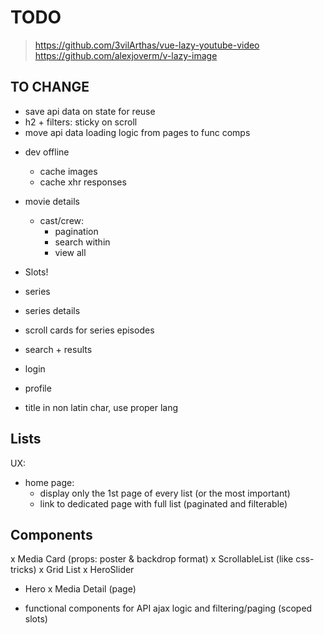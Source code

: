 # TODO

> https://github.com/3vilArthas/vue-lazy-youtube-video
> https://github.com/alexjoverm/v-lazy-image

## TO CHANGE

- save api data on state for reuse
- h2 + filters: sticky on scroll
- move api data loading logic from pages to func comps 



* dev offline
  * cache images
  * cache xhr responses
  

* movie details
  * cast/crew: 
    * pagination
    * search within
    * view all

* Slots!
* series
* series details
* scroll cards for series episodes
* search + results
* login
* profile
* title in non latin char, use proper lang


## Lists

UX: 
  * home page: 
    * display only the 1st page of every list (or the most important)
    * link to dedicated page with full list (paginated and filterable)


## Components

x Media Card (props: poster & backdrop format)
x ScrollableList (like css-tricks)
x Grid List
x HeroSlider
* Hero
x Media Detail (page)
 
* functional components for API ajax logic and filtering/paging (scoped slots)
